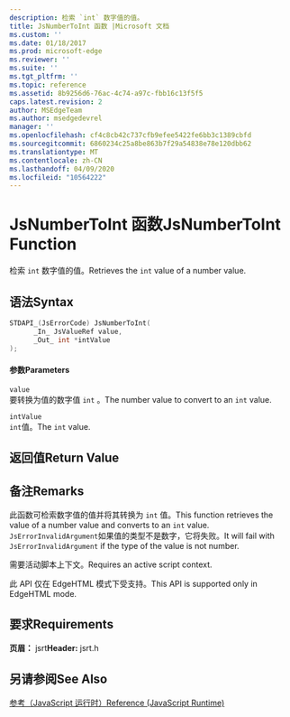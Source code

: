 ```yaml
---
description: 检索 `int` 数字值的值。
title: JsNumberToInt 函数 |Microsoft 文档
ms.custom: ''
ms.date: 01/18/2017
ms.prod: microsoft-edge
ms.reviewer: ''
ms.suite: ''
ms.tgt_pltfrm: ''
ms.topic: reference
ms.assetid: 8b9256d6-76ac-4c74-a97c-fbb16c13f5f5
caps.latest.revision: 2
author: MSEdgeTeam
ms.author: msedgedevrel
manager: ''
ms.openlocfilehash: cf4c8cb42c737cfb9efee5422fe6bb3c1389cbfd
ms.sourcegitcommit: 6860234c25a8be863b7f29a54838e78e120dbb62
ms.translationtype: MT
ms.contentlocale: zh-CN
ms.lasthandoff: 04/09/2020
ms.locfileid: "10564222"
---
```

# <span data-ttu-id="cee96-103">JsNumberToInt 函数</span><span class="sxs-lookup"><span data-stu-id="cee96-103">JsNumberToInt Function</span></span>
<span data-ttu-id="cee96-104">检索 `int` 数字值的值。</span><span class="sxs-lookup"><span data-stu-id="cee96-104">Retrieves the `int` value of a number value.</span></span>  
  
## <span data-ttu-id="cee96-105">语法</span><span class="sxs-lookup"><span data-stu-id="cee96-105">Syntax</span></span>  
  
```cpp  
STDAPI_(JsErrorCode) JsNumberToInt(  
      _In_ JsValueRef value,  
      _Out_ int *intValue  
);  
```  
  
#### <span data-ttu-id="cee96-106">参数</span><span class="sxs-lookup"><span data-stu-id="cee96-106">Parameters</span></span>  
 `value`  
 <span data-ttu-id="cee96-107">要转换为值的数字值 `int` 。</span><span class="sxs-lookup"><span data-stu-id="cee96-107">The number value to convert to an `int` value.</span></span>  
  
 `intValue`  
 <span data-ttu-id="cee96-108">`int`值。</span><span class="sxs-lookup"><span data-stu-id="cee96-108">The `int` value.</span></span>  
  
## <span data-ttu-id="cee96-109">返回值</span><span class="sxs-lookup"><span data-stu-id="cee96-109">Return Value</span></span>  
  
## <span data-ttu-id="cee96-110">备注</span><span class="sxs-lookup"><span data-stu-id="cee96-110">Remarks</span></span>  
 <span data-ttu-id="cee96-111">此函数可检索数字值的值并将其转换为 `int` 值。</span><span class="sxs-lookup"><span data-stu-id="cee96-111">This function retrieves the value of a number value and converts to an `int` value.</span></span> <span data-ttu-id="cee96-112">`JsErrorInvalidArgument`如果值的类型不是数字，它将失败。</span><span class="sxs-lookup"><span data-stu-id="cee96-112">It will fail with `JsErrorInvalidArgument` if the type of the value is not number.</span></span>  
  
 <span data-ttu-id="cee96-113">需要活动脚本上下文。</span><span class="sxs-lookup"><span data-stu-id="cee96-113">Requires an active script context.</span></span>  
  
 <span data-ttu-id="cee96-114">此 API 仅在 EdgeHTML 模式下受支持。</span><span class="sxs-lookup"><span data-stu-id="cee96-114">This API is supported only in EdgeHTML mode.</span></span>  
  
## <span data-ttu-id="cee96-115">要求</span><span class="sxs-lookup"><span data-stu-id="cee96-115">Requirements</span></span>  
 <span data-ttu-id="cee96-116">**页眉：** jsrt</span><span class="sxs-lookup"><span data-stu-id="cee96-116">**Header:** jsrt.h</span></span>  
  
## <span data-ttu-id="cee96-117">另请参阅</span><span class="sxs-lookup"><span data-stu-id="cee96-117">See Also</span></span>  
 [<span data-ttu-id="cee96-118">参考（JavaScript 运行时）</span><span class="sxs-lookup"><span data-stu-id="cee96-118">Reference (JavaScript Runtime)</span></span>](../chakra-hosting/reference-javascript-runtime.md)